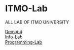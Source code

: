 # ITMO-Lab
ALL LAB OF ITMO UNIVERSITY

[Demand](Demand/readme.md)  
[Info-Lab](Info-Lab/readme.md)  
[Programming-Lab](Programming-Lab/readme.md)  